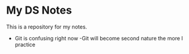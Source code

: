# My DS Notes
This is a repository for my notes.
- Git is confusing right now
-Git will become second nature the more I practice